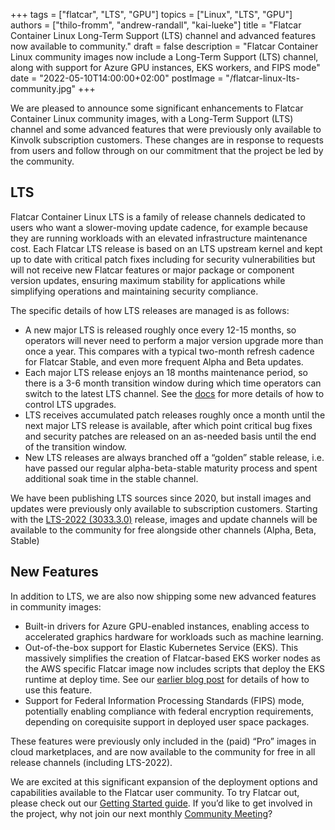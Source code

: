 +++
tags = ["flatcar", "LTS", "GPU"]
topics = ["Linux", "LTS", "GPU"]
authors = ["thilo-fromm", "andrew-randall", "kai-lueke"]
title = "Flatcar Container Linux Long-Term Support (LTS) channel and advanced features now available to community."
draft = false
description = "Flatcar Container Linux community images now include a Long-Term Support (LTS) channel, along with support for Azure GPU instances, EKS workers, and FIPS mode"
date = "2022-05-10T14:00:00+02:00"
postImage = "/flatcar-linux-lts-community.jpg"
+++

We are pleased to announce some significant enhancements to Flatcar Container Linux community images, with a Long-Term Support (LTS) channel and some advanced features that were previously only available to Kinvolk subscription customers. These changes are in response to requests from users and follow through on our commitment that the project be led by the community.

## LTS

Flatcar Container Linux LTS is a family of release channels dedicated to users who want a slower-moving update cadence, for example because they are running workloads with an elevated infrastructure maintenance cost.
Each Flatcar LTS release is based on an LTS upstream kernel and kept up to date with critical patch fixes including for security vulnerabilities but will not receive new Flatcar features or major package or component version updates, ensuring maximum stability for applications while simplifying operations and maintaining security compliance.

The specific details of how LTS releases are managed is as follows:
- A new major LTS is released roughly once every 12-15 months, so operators will never need to perform a major version upgrade more than once a year.
  This compares with a typical two-month refresh cadence for Flatcar Stable, and even more frequent Alpha and Beta updates.
- Each major LTS release enjoys an 18 months maintenance period, so there is a 3-6 month transition window during which time operators can switch to the latest LTS channel.
  See the [docs](https://flatcar-linux.org/docs/latest/setup/releases/switching-channels/#freezing-an-lts-stream) for more details of how to control LTS upgrades.
- LTS receives accumulated patch releases roughly once a month until the next major LTS release is available, after which point critical bug fixes and security patches are released on an as-needed basis until the end of the transition window.
- New LTS releases are always branched off a “golden” stable release, i.e. have passed our regular alpha-beta-stable maturity process and spent additional soak time in the stable channel.

We have been publishing LTS sources since 2020, but install images and updates were previously only available to subscription customers.
Starting with the [LTS-2022 (3033.3.0)](https://www.flatcar.org/releases/#release-3033.3.0) release, images and update channels will be available to the community for free alongside other channels (Alpha, Beta, Stable)

## New Features

In addition to LTS, we are also now shipping some new advanced features in community images:
- Built-in drivers for Azure GPU-enabled instances, enabling access to accelerated graphics hardware for workloads such as machine learning.
- Out-of-the-box support for Elastic Kubernetes Service (EKS).
  This massively simplifies the creation of Flatcar-based EKS worker nodes as the AWS specific Flatcar image now includes scripts that deploy the EKS runtime at deploy time.
  See our [earlier blog post](https://kinvolk.io/blog/2021/02/deploying-an-eks-cluster-with-flatcar-workers/) for details of how to use this feature.
- Support for Federal Information Processing Standards (FIPS) mode, potentially enabling compliance with federal encryption requirements, depending on corequisite support in deployed user space packages.

These features were previously only included in the (paid) “Pro” images in cloud marketplaces, and are now available to the community for free in all release channels (including LTS-2022).

We are excited at this significant expansion of the deployment options and capabilities available to the Flatcar user community.
To try Flatcar out, please check out our [Getting Started guide](https://www.flatcar.org/docs/latest/installing/).
If you’d like to get involved in the project, why not join our next monthly [Community Meeting](https://github.com/flatcar-linux/Flatcar/#monthly-community-meeting-and-release-planning)?
